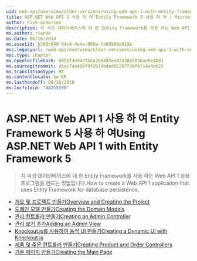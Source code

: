 ```yaml
---
uid: web-api/overview/older-versions/using-web-api-1-with-entity-framework-5/index
title: ASP.NET Web API 1 사용 하 여 Entity Framework 5 사용 하 여 | Microsoft Docs
author: rick-anderson
description: 지 속성 데이터베이스에 대 한 Entity Framework를 사용 하는 Web API 1 응용 프로그램을 만드는 방법입니다.
ms.author: riande
ms.date: 06/16/2014
ms.assetid: b380c940-84c4-4e4a-980a-fa69986e919b
msc.legacyurl: /web-api/overview/older-versions/using-web-api-1-with-entity-framework-5
msc.type: chapter
ms.openlocfilehash: 805bf4e94dfbba7b8495ee42438b58bbad6e4b91
ms.sourcegitcommit: 45ac74e400f9f2b7dbded66297730f6f14a4eb25
ms.translationtype: MT
ms.contentlocale: ko-KR
ms.lasthandoff: 08/16/2018
ms.locfileid: "48255598"
---
```

<a name="using-aspnet-web-api-1-with-entity-framework-5"></a><span data-ttu-id="41f4e-103">ASP.NET Web API 1 사용 하 여 Entity Framework 5 사용 하 여</span><span class="sxs-lookup"><span data-stu-id="41f4e-103">Using ASP.NET Web API 1 with Entity Framework 5</span></span>
====================
> <span data-ttu-id="41f4e-104">지 속성 데이터베이스에 대 한 Entity Framework를 사용 하는 Web API 1 응용 프로그램을 만드는 방법입니다.</span><span class="sxs-lookup"><span data-stu-id="41f4e-104">How to create a Web API 1 application that uses Entity Framework for database persistence.</span></span>


- [<span data-ttu-id="41f4e-105">개요 및 프로젝트 만들기</span><span class="sxs-lookup"><span data-stu-id="41f4e-105">Overview and Creating the Project</span></span>](using-web-api-with-entity-framework-part-1.md)
- [<span data-ttu-id="41f4e-106">도메인 모델 만들기</span><span class="sxs-lookup"><span data-stu-id="41f4e-106">Creating the Domain Models</span></span>](using-web-api-with-entity-framework-part-2.md)
- [<span data-ttu-id="41f4e-107">관리 컨트롤러 만들기</span><span class="sxs-lookup"><span data-stu-id="41f4e-107">Creating an Admin Controller</span></span>](using-web-api-with-entity-framework-part-3.md)
- [<span data-ttu-id="41f4e-108">관리 보기 추가</span><span class="sxs-lookup"><span data-stu-id="41f4e-108">Adding an Admin View</span></span>](using-web-api-with-entity-framework-part-4.md)
- [<span data-ttu-id="41f4e-109">Knockout.js를 사용하여 동적 UI 만들기</span><span class="sxs-lookup"><span data-stu-id="41f4e-109">Creating a Dynamic UI with Knockout.js</span></span>](using-web-api-with-entity-framework-part-5.md)
- [<span data-ttu-id="41f4e-110">제품 및 주문 컨트롤러 만들기</span><span class="sxs-lookup"><span data-stu-id="41f4e-110">Creating Product and Order Controllers</span></span>](using-web-api-with-entity-framework-part-6.md)
- [<span data-ttu-id="41f4e-111">기본 페이지 만들기</span><span class="sxs-lookup"><span data-stu-id="41f4e-111">Creating the Main Page</span></span>](using-web-api-with-entity-framework-part-7.md)

